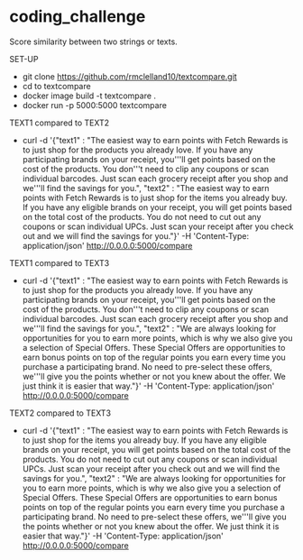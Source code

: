 # coding_challenge
Score similarity between two strings or texts.

SET-UP
* git clone https://github.com/rmclelland10/textcompare.git
* cd to textcompare
* docker image build -t textcompare .
* docker run -p 5000:5000 textcompare

TEXT1 compared to TEXT2
* curl -d '{"text1" : "The easiest way to earn points with Fetch Rewards is to just shop for the products you already love. If you have any participating brands on your receipt, you'\''ll get points based on the cost of the products. You don'\''t need to clip any coupons or scan individual barcodes. Just scan each grocery receipt after you shop and we'\''ll find the savings for you.", "text2" : "The easiest way to earn points with Fetch Rewards is to just shop for the items you already buy. If you have any eligible brands on your receipt, you will get points based on the total cost of the products. You do not need to cut out any coupons or scan individual UPCs. Just scan your receipt after you check out and we will find the savings for you."}' -H 'Content-Type: application/json' http://0.0.0.0:5000/compare

TEXT1 compared to TEXT3
 * curl -d '{"text1" : "The easiest way to earn points with Fetch Rewards is to just shop for the products you already love. If you have any participating brands on your receipt, you'\''ll get points based on the cost of the products. You don'\''t need to clip any coupons or scan individual barcodes. Just scan each grocery receipt after you shop and we'\''ll find the savings for you.", "text2" : "We are always looking for opportunities for you to earn more points, which is why we also give you a selection of Special Offers. These Special Offers are opportunities to earn bonus points on top of the regular points you earn every time you purchase a participating brand. No need to pre-select these offers, we'\''ll give you the points whether or not you knew about the offer. We just think it is easier that way."}' -H 'Content-Type: application/json' http://0.0.0.0:5000/compare

TEXT2 compared to TEXT3
* curl -d '{"text1" : "The easiest way to earn points with Fetch Rewards is to just shop for the items you already buy. If you have any eligible brands on your receipt, you will get points based on the total cost of the products. You do not need to cut out any coupons or scan individual UPCs. Just scan your receipt after you check out and we will find the savings for you.", "text2" : "We are always looking for opportunities for you to earn more points, which is why we also give you a selection of Special Offers. These Special Offers are opportunities to earn bonus points on top of the regular points you earn every time you purchase a participating brand. No need to pre-select these offers, we'\''ll give you the points whether or not you knew about the offer. We just think it is easier that way."}' -H 'Content-Type: application/json' http://0.0.0.0:5000/compare






